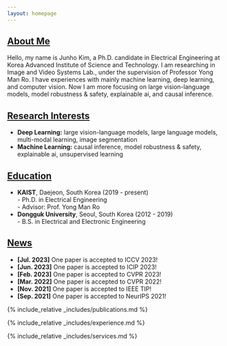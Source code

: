 ```yaml
---
layout: homepage
---
```


## <u>About Me</u>

Hello, my name is Junho Kim, a Ph.D. candidate in Electrical Engineering at Korea Advanced Institute of Science and Technology. I am researching in Image and Video Systems Lab., under the supervision of Professor Yong Man Ro. I have experiences with mainly machine learning, deep learning, and computer vision. Now I am more focusing on large vision-language models, model robustness & safety, explainable ai, and causal inference.


## <u>Research Interests</u>

- **Deep Learning:** large vision-language models, large language models, multi-modal learning, image segmentation
- **Machine Learning:** causal inference, model robustness & safety, explainable ai, unsupervised learning


## <u>Education</u>

- **KAIST**, Daejeon, South Korea (2019 - present)<br>- Ph.D. in Electrical Engineering<br>- Advisor: Prof. Yong Man Ro
- **Dongguk University**, Seoul, South Korea (2012 - 2019)<br>- B.S. in Electrical and Electronic Engineering


## <u>News</u>

- **[Jul. 2023]** One paper is accepted to ICCV 2023!
- **[Jun. 2023]** One paper is accepted to ICIP 2023!
- **[Feb. 2023]** One paper is accepted to CVPR 2023!
- **[Mar. 2022]** One paper is accepted to CVPR 2022!
- **[Nov. 2021]** One paper is accepted to IEEE TIP!
- **[Sep. 2021]** One paper is accepted to NeurIPS 2021!


{% include_relative _includes/publications.md %}


{% include_relative _includes/experience.md %}


{% include_relative _includes/services.md %}
